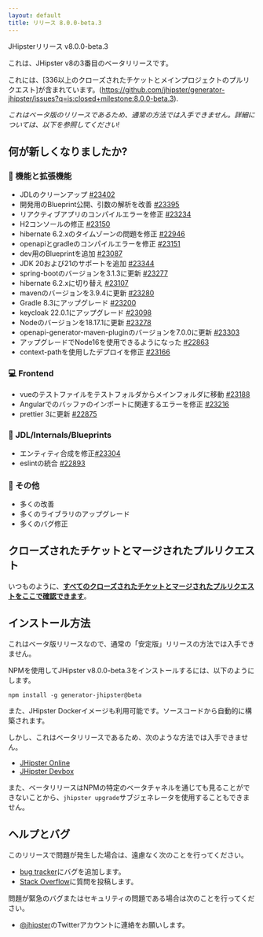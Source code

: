 ```yaml
---
layout: default
title: リリース 8.0.0-beta.3
---
```


JHipsterリリース v8.0.0-beta.3

これは、JHipster v8の3番目のベータリリースです。

これには、[336以上のクローズされたチケットとメインプロジェクトのプルリクエスト]が含まれています。(https://github.com/jhipster/generator-jhipster/issues?q=is:closed+milestone:8.0.0-beta.3).

_これはベータ版のリリースであるため、通常の方法では入手できません。詳細については、以下を参照してください!_

## 何が新しくなりましたか?

### :gem: 機能と拡張機能

- JDLのクリーンアップ [#23402](https://github.com/jhipster/generator-jhipster/pull/23402)
- 開発用のBlueprint公開、引数の解析を改善 [#23395](https://github.com/jhipster/generator-jhipster/pull/23395)
- リアクティブアプリのコンパイルエラーを修正 [#23234](https://github.com/jhipster/generator-jhipster/pull/23234)
- H2コンソールの修正 [#23150](https://github.com/jhipster/generator-jhipster/pull/23150)
- hibernate 6.2.xのタイムゾーンの問題を修正 [#22946](https://github.com/jhipster/generator-jhipster/pull/22946)
- openapiとgradleのコンパイルエラーを修正 [#23151](https://github.com/jhipster/generator-jhipster/pull/23151)
- dev用のBlueprintを追加 [#23087](https://github.com/jhipster/generator-jhipster/pull/23087)
- JDK 20および21のサポートを追加 [#23344](https://github.com/jhipster/generator-jhipster/pull/23344)
- spring-bootのバージョンを3.1.3に更新 [#23277](https://github.com/jhipster/generator-jhipster/pull/23277)
- hibernate 6.2.xに切り替え [#23107](https://github.com/jhipster/generator-jhipster/pull/23107)
- mavenのバージョンを3.9.4に更新 [#23280](https://github.com/jhipster/generator-jhipster/pull/23280)
- Gradle 8.3にアップグレード [#23200](https://github.com/jhipster/generator-jhipster/pull/23200)
- keycloak 22.0.1にアップグレード [#23098](https://github.com/jhipster/generator-jhipster/pull/23098)
- Nodeのバージョンを18.17.1に更新 [#23278](https://github.com/jhipster/generator-jhipster/pull/23278)
- openapi-generator-maven-pluginのバージョンを7.0.0に更新 [#23303](https://github.com/jhipster/generator-jhipster/pull/23303)
- アップグレードでNode16を使用できるようになった [#22863](https://github.com/jhipster/generator-jhipster/pull/22863)
- context-pathを使用したデプロイを修正 [#23166](https://github.com/jhipster/generator-jhipster/pull/23166)

### :computer: Frontend

- vueのテストファイルをテストフォルダからメインフォルダに移動 [#23188](https://github.com/jhipster/generator-jhipster/pull/23188)
- Angularでのバッファのインポートに関連するエラーを修正 [#23216](https://github.com/jhipster/generator-jhipster/pull/23216)
- prettier 3に更新 [#22875](https://github.com/jhipster/generator-jhipster/pull/22875)

### :paw_prints: JDL/Internals/Blueprints

- エンティティ合成を修正[#23304](https://github.com/jhipster/generator-jhipster/pull/23304)
- eslintの統合 [#22893](https://github.com/jhipster/generator-jhipster/pull/22893)

### :scroll: その他

- 多くの改善
- 多くのライブラリのアップグレード
- 多くのバグ修正

## クローズされたチケットとマージされたプルリクエスト

いつものように、__[すべてのクローズされたチケットとマージされたプルリクエストをここで確認できます](https://github.com/jhipster/generator-jhipster/issues?q=is:closed+milestone:8.0.0-beta.3)__。

## インストール方法

これはベータ版リリースなので、通常の「安定版」リリースの方法では入手できません。

NPMを使用してJHipster v8.0.0-beta.3をインストールするには、以下のようにします。

    npm install -g generator-jhipster@beta

また、JHipster Dockerイメージも利用可能です。ソースコードから自動的に構築されます。

しかし、これはベータリリースであるため、次のような方法では入手できません。

- [JHipster Online](https://start.jhipster.tech)
- [JHipster Devbox](https://github.com/jhipster/jhipster-devbox)

また、ベータリリースはNPMの特定のベータチャネルを通じても見ることができないことから、`jhipster upgrade`サブジェネレータを使用することもできません。

## ヘルプとバグ

このリリースで問題が発生した場合は、遠慮なく次のことを行ってください。

- [bug tracker](https://github.com/jhipster/generator-jhipster/issues?state=open)にバグを追加します。
- [Stack Overflow](http://stackoverflow.com/tags/jhipster/info)に質問を投稿します。

問題が緊急のバグまたはセキュリティの問題である場合は次のことを行ってください。

- [@jhipster](https://twitter.com/jhipster)のTwitterアカウントに連絡をお願いします。
